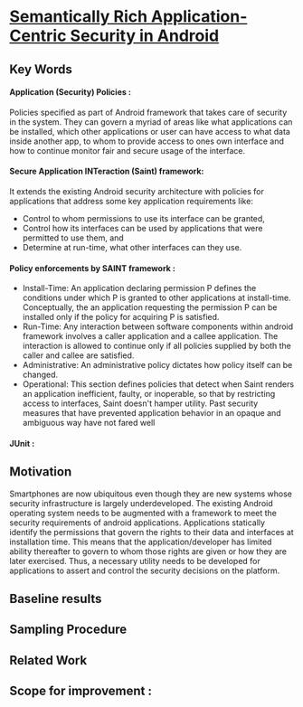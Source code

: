 # [Semantically Rich Application-Centric Security in Android](http://www.enck.org/pubs/acsac09.pdf)

## Key Words

#### Application (Security) Policies :
Policies specified as part of Android framework that takes care of security in the system. They can govern a myriad of areas like what applications can be installed, which other applications or user can have access to what data inside another app, to whom to provide access to ones own interface and how to continue monitor fair and secure usage of the interface.

#### Secure Application INTeraction (Saint) framework:
It extends the existing Android security architecture with policies for applications that address some key application requirements like:
  * Control to whom permissions to use its interface can be granted,
  * Control how its interfaces can be used by applications that were permitted to use them, and 
  * Determine at run-time, what other interfaces can they use.


#### Policy enforcements by SAINT framework : 
  * Install-Time: An application declaring permission P defines the conditions under which P is granted to other applications at install-time. Conceptually, the an application requesting the permission P can be installed only if the policy for acquiring P is satisfied.
  * Run-Time: Any interaction between software components within android framework involves a caller application and a callee application. The interaction is allowed to continue only if all policies supplied by both the caller and callee are satisfied.
  * Administrative: An administrative policy dictates how policy itself can be changed.
  * Operational: This section defines policies that detect when Saint renders an application inefficient, faulty, or inoperable, so that by restricting access to interfaces, Saint doesn't hamper utility. Past security measures that have prevented application behavior in an opaque and ambiguous way have not fared well

#### JUnit : 

 
## Motivation
Smartphones are now ubiquitous even though they are new systems whose security infrastructure is largely underdeveloped.
The existing Android operating system needs to be augmented with a framework to meet the security requirements of android applications.
Applications statically identify the permissions that govern the rights to their data and interfaces at installation time.
This means that the application/developer has limited ability thereafter to govern to whom those rights are given or how they are later exercised.
Thus, a necessary utility needs to be developed for applications to assert and control the security decisions on the platform.

## Baseline results

## Sampling Procedure 


## Related Work



## Scope for improvement :
